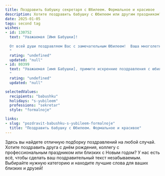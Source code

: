 ```yaml
---
title: Поздравить бабушку секретаря с Юбилеем. Формальное и красивое
description: Хотите поздравить бабушку с Юбилеем или другим праздником? Наш ИИ создаст незабываемое поздравление, а вы обязательно выделитесь среди других.  
date: 2025-01-05
tags: second tag
wishes:
- id: 130752
  text: "Уважаемая [Имя Бабушки]!
  
  От всей души поздравляем Вас с замечательным Юбилеем!  Ваша многолетняя безупречная работа секретарём – яркий пример профессионализма и преданности своему делу.  Мы глубоко ценим Ваш вклад и  искренне восхищаемся Вашей энергией и жизнерадостностью. Желаем Вам крепкого здоровья,  счастья, благополучия и долгих лет жизни, полных радости и семейного тепла.  Пусть каждый день дарит Вам только приятные моменты и незабываемые впечатления!
  "
  rating: "undefined"
  updated: "null"
- id: 80399
  text: "Уважаемая [имя Бабушки], примите искренние поздравления с юбилеем! Ваша многолетняя и безупречная работа секретарем  заслуживает глубокого уважения и признательности. Желаем Вам крепкого здоровья, благополучия, радости в каждом дне и вдохновения на долгие годы!
  "
  rating: "undefined"
  updated: "null"

selectedValues:
  recipients: "babushku"
  holidays: "s-yubileem"
  professions: "sekretar"
  style: "formalnoje"

links:
- slug: "pozdravit-babushku-s-yubileem-formalnoje"
  title: "Поздравить бабушку с Юбилеем. Формальное и красивое"
---
```


Здесь вы найдете отличную подборку поздравлений на любой случай. 
Хотите поздравить друга с днём рождения, коллегу с профессиональным праздником или близких с Новым годом? У нас есть всё, чтобы сделать ваш поздравительный текст незабываемым. Выбирайте нужную категорию и находите лучшие слова для ваших близких и друзей!
